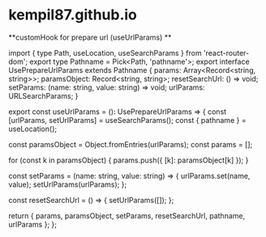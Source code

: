 # kempil87.github.io

**customHook for prepare url (useUrlParams) **

import { type Path, useLocation, useSearchParams } from 'react-router-dom';
export type Pathname = Pick<Path, 'pathname'>;
export interface UsePrepareUrlParams extends Pathname {
  params: Array<Record<string, string>>;
  paramsObject: Record<string, string>;
  resetSearchUrl: () => void;
  setParams: (name: string, value: string) => void;
  urlParams: URLSearchParams;
}

export const useUrlParams = (): UsePrepareUrlParams => {
  const [urlParams, setUrlParams] = useSearchParams();
  const { pathname } = useLocation();

  const paramsObject = Object.fromEntries(urlParams);
  const params = [];

  for (const k in paramsObject) {
    params.push({ [k]: paramsObject[k] });
  }

  const setParams = (name: string, value: string) => {
    urlParams.set(name, value);
    setUrlParams(urlParams);
  };

  const resetSearchUrl = () => {
    setUrlParams([]);
  };

  return { params, paramsObject, setParams, resetSearchUrl, pathname, urlParams };
};
